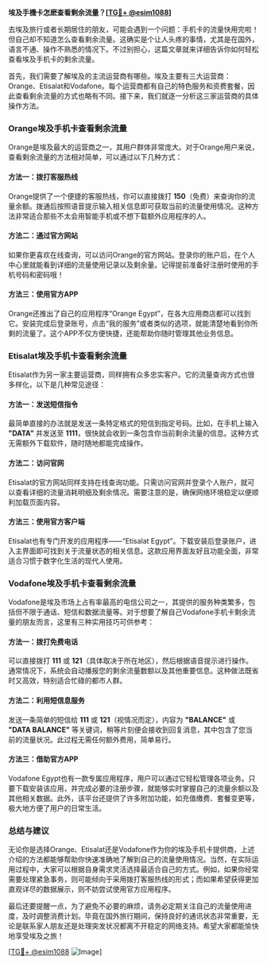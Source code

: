 **埃及手機卡怎麽查看剩余流量？[[TG💪+ @esim1088](https://t.me/s/esim1088)]**

去埃及旅行或者长期居住的朋友，可能会遇到一个问题：手机卡的流量快用完啦！但自己却不知道怎么查看剩余流量。这确实是个让人头疼的事情，尤其是在国外，语言不通、操作不熟悉的情况下。不过别担心，这篇文章就来详细告诉你如何轻松查看埃及手机卡的剩余流量。

首先，我们需要了解埃及的主流运营商有哪些。埃及主要有三大运营商：Orange、Etisalat和Vodafone。每个运营商都有自己的特色服务和资费套餐，因此查看剩余流量的方式也略有不同。接下来，我们就逐一分析这三家运营商的具体操作方法。

### Orange埃及手机卡查看剩余流量

Orange是埃及最大的运营商之一，其用户群体非常庞大。对于Orange用户来说，查看剩余流量的方法相对简单，可以通过以下几种方式：

#### 方法一：拨打客服热线
Orange提供了一个便捷的客服热线，你可以直接拨打 **150**（免费）来查询你的流量余额。拨通后按照语音提示输入相关信息即可获取当前的流量使用情况。这种方法非常适合那些不太会用智能手机或不想下载额外应用程序的人。

#### 方法二：通过官方网站
如果你更喜欢在线查询，可以访问Orange的官方网站。登录你的账户后，在个人中心里就能看到详细的流量使用记录以及剩余量。记得提前准备好注册时使用的手机号码和密码哦！

#### 方法三：使用官方APP
Orange还推出了自己的应用程序“Orange Egypt”，在各大应用商店都可以找到它。安装完成后登录账号，点击“我的服务”或者类似的选项，就能清楚地看到你所剩的流量了。这个APP不仅方便快捷，还能帮助你随时管理其他业务信息。

### Etisalat埃及手机卡查看剩余流量

Etisalat作为另一家主要运营商，同样拥有众多忠实客户。它的流量查询方式也很多样化，以下是几种常见途径：

#### 方法一：发送短信指令
最简单直接的办法就是发送一条特定格式的短信到指定号码。比如，在手机上输入 **"DATA"** 并发送至 **1111**，很快就会收到一条包含你当前剩余流量的信息。这种方式无需额外下载软件，随时随地都能完成操作。

#### 方法二：访问官网
Etisalat的官方网站同样支持在线查询功能。只需访问官网并登录个人账户，就可以查看详细的流量消耗明细及剩余情况。需要注意的是，确保网络环境稳定以便顺利加载页面内容。

#### 方法三：使用官方客户端
Etisalat也有专门开发的应用程序——“Etisalat Egypt”。下载安装后登录账户，进入主界面即可找到关于流量状态的相关信息。这款应用界面友好且功能全面，非常适合习惯于数字化生活的现代人使用。

### Vodafone埃及手机卡查看剩余流量

Vodafone是埃及市场上占有率最高的电信公司之一，其提供的服务种类繁多，包括但不限于通话、短信和数据流量等。对于想要了解自己Vodafone手机卡剩余流量的朋友而言，这里有三种实用技巧可供参考：

#### 方法一：拨打免费电话
可以直接拨打 **111** 或 **121**（具体取决于所在地区），然后根据语音提示进行操作。通常情况下，系统会自动播报您的剩余流量数额以及其他重要信息。这种做法既省时又高效，特别适合忙碌的都市人群。

#### 方法二：利用短信息服务
发送一条简单的短信给 **111** 或 **121**（视情况而定），内容为 **"BALANCE"** 或 **"DATA BALANCE"** 等关键词，稍等片刻便会接收到回复消息，其中包含了您当前的流量状况。此过程无需任何额外费用，简单易行。

#### 方法三：借助官方APP
Vodafone Egypt也有一款专属应用程序，用户可以通过它轻松管理各项业务。只要下载安装该应用，并完成必要的注册步骤，就能够实时掌握自己的流量余额以及其他相关数据。此外，该平台还提供了许多附加功能，如充值缴费、套餐变更等，极大地方便了用户的日常生活。

### 总结与建议

无论你是选择Orange、Etisalat还是Vodafone作为你的埃及手机卡提供商，上述介绍的方法都能够帮助你快速准确地了解到自己的流量使用情况。当然，在实际运用过程中，大家可以根据自身需求灵活选择最适合自己的方式。例如，如果你经常需要处理紧急事务，则可能倾向于采用拨打客服热线的形式；而如果希望获得更加直观详尽的数据展示，则不妨尝试使用官方应用程序。

最后还要提醒一点，为了避免不必要的麻烦，请务必定期关注自己的流量使用进度，及时调整消费计划。毕竟在国外旅行期间，保持良好的通讯状态非常重要，无论是联系家人朋友还是处理突发状况都离不开稳定的网络支持。希望大家都能愉快地享受埃及之旅！

[[TG💪+ @esim1088](https://t.me/s/esim1088) ![Image](https://i.postimg.cc/4NQfJmqS/Snipaste-2025-05-13-00-14-12.png)]